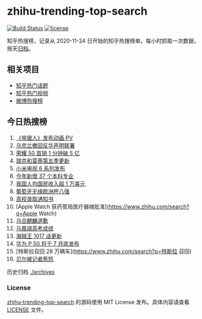 # zhihu-trending-top-search

[![Build Status](https://github.com/justjavac/zhihu-trending-top-search/workflows/ci/badge.svg?branch=main)](https://github.com/justjavac/zhihu-trending-top-search/actions)
[![license](https://img.shields.io/github/license/justjavac/zhihu-trending-top-search)](https://github.com/justjavac/zhihu-trending-top-search/blob/main/LICENSE)

知乎热搜榜，记录从 2020-11-24 日开始的知乎热搜榜单。每小时抓取一次数据，按天[归档](./archives)。

## 相关项目

- [知乎热门话题](https://github.com/justjavac/zhihu-trending-hot-questions)
- [知乎热门视频](https://github.com/justjavac/zhihu-trending-hot-video)
- [微博热搜榜](https://github.com/justjavac/weibo-trending-hot-search)

## 今日热搜榜

<!-- BEGIN -->
<!-- 最后更新时间 Mon Jun 28 2021 16:07:58 GMT+0800 (China Standard Time) -->

1. [《电锯人》发布动画 PV](https://www.zhihu.com/search?q=电锯人)
2. [乌克兰撤回反华声明联署](https://www.zhihu.com/search?q=乌克兰)
3. [荣耀 50 首销 1 分钟破 5 亿](https://www.zhihu.com/search?q=荣耀50)
4. [瑞克和莫蒂第五季更新](https://www.zhihu.com/search?q=瑞克和莫蒂)
5. [小米电视 6 系列发布](https://www.zhihu.com/search?q=小米电视)
6. [今年新增 37 个本科专业](https://www.zhihu.com/search?q=新专业)
7. [我国人均国民收入超 1 万美元](https://www.zhihu.com/search?q=人均国民收入)
8. [葡萄牙无缘欧洲杯八强](https://www.zhihu.com/search?q=葡萄牙队)
9. [高校录取通知书](https://www.zhihu.com/search?q=高校录取通知书)
10. [Apple Watch 获药管局医疗器械批准](https://www.zhihu.com/search?q=Apple Watch)
11. [乌合麒麟道歉](https://www.zhihu.com/search?q=乌合麒麟)
12. [马嘉祺高考成绩](https://www.zhihu.com/search?q=马嘉祺高考)
13. [海贼王 1017 话更新](https://www.zhihu.com/search?q=海贼王)
14. [华为 P 50 将于 7 月底发布](https://www.zhihu.com/search?q=华为p50)
15. [特斯拉召回 28 万辆车](https://www.zhihu.com/search?q=特斯拉 召回)
16. [贝尔被记者惹怒](https://www.zhihu.com/search?q=贝尔)

<!-- END -->

历史归档 [./archives](./archives)

### License

[zhihu-trending-top-search](https://github.com/justjavac/zhihu-trending-top-search)
的源码使用 MIT License 发布。具体内容请查看 [LICENSE](./LICENSE) 文件。
